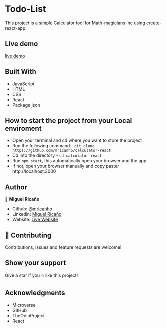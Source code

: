 # Todo-List

This project is a simple Calculator tool for Math-magicians Inc using create-react-app.

## Live demo

[live demo](https://rawcdn.githack.com/mricanho/To-do-list/b7f35d15c48881d6e18a0d5fecd9d8355450a37b/dist/index.html)

## Built With

- JavaScript
- HTML
- CSS
- React
- Package.json

## How to start the project from your Local enviroment

- Open your terminal and cd where you want to store the project
- Run the following command - `git clone https://github.com/mricanho/calculator-react`
- Cd into the directory - `cd calculator-react`
- Run `npm start`, this automatically open your browser and the app
- If not, open your browser manually and copy paster http://localhost:3000

## Author

👤 **Miguel Ricaño**

- Github: [@mricanho](https://github.com/mricanho)
- Linkedin: [Miguel Ricaño](https://www.linkedin.com/in/mricanho/)
- Website: [Live Website](https://www.miguelricano.me)

## 🤝 Contributing

Contributions, issues and feature requests are welcome!

## Show your support

Give a star if you :star: like this project!

## Acknowledgments

- Microverse
- GitHub
- TheOdinProject
- React